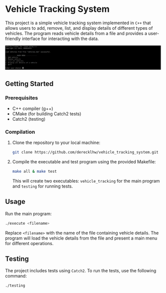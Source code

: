 # Vehicle Tracking System

This project is a simple vehicle tracking system implemented in `C++` that allows users to add, remove, list, and display details of different types of vehicles. The program reads vehicle details from a file and provides a user-friendly interface for interacting with the data.

![Main Menu](images/main_menu.png)

## Getting Started

### Prerequisites

- C++ compiler (g++)
- CMake (for building Catch2 tests)
- Catch2 (testing)

### Compilation

1. Clone the repository to your local machine:

   ```bash
   git clone https://github.com/derecklhw/vehicle_tracking_system.git
   ```

2. Compile the executable and test program using the provided Makefile:

   ```bash
   make all & make test
   ```

   This will create two executables: `vehicle_tracking` for the main program and `testing` for running tests.

## Usage

Run the main program:

```bash
./execute <filename>
```

Replace `<filename>` with the name of the file containing vehicle details. The program will load the vehicle details from the file and present a main menu for different operations.

## Testing

The project includes tests using `Catch2`. To run the tests, use the following command:

```bash
./testing
```
